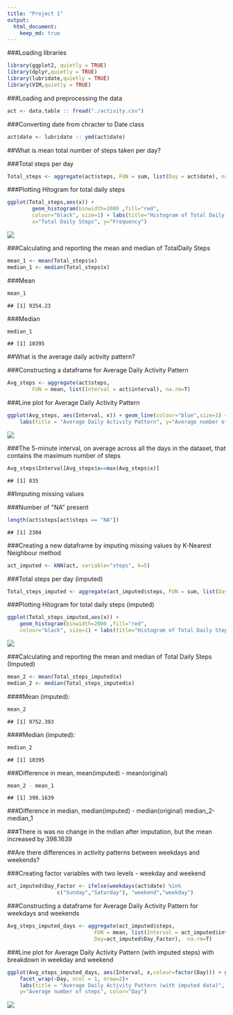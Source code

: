 ```yaml
---
title: "Project 1"
output: 
  html_document: 
    keep_md: true
---
```


###Loading libraries

```r
library(ggplot2, quietly = TRUE)
library(dplyr,quietly = TRUE)
library(lubridate,quietly = TRUE)
library(VIM,quietly = TRUE)
```

###Loading and preprocessing the data

```r
act <- data.table :: fread("./activity.csv")
```

###Converting date from chracter to Date class 

```r
act$date <- lubridate :: ymd(act$date)
```

##What is mean total number of steps taken per day?

###Total steps per day

```r
Total_steps <- aggregate(act$steps, FUN = sum, list(Day = act$date), na.rm=T)
```
###Plotting Hitogram for total daily steps

```r
ggplot(Total_steps,aes(x)) + 
        geom_histogram(binwidth=2000 ,fill="red",
        colour="black", size=1) + labs(title="Histogram of Total Daily Steps",
        x="Total Daily Steps", y="Frequency")
```

![](PA1_template_files/figure-html/unnamed-chunk-5-1.png)<!-- -->

###Calculating and reporting the mean and median of TotalDaily Steps

```r
mean_1 <- mean(Total_steps$x)
median_1 <- median(Total_steps$x)
```
###Mean

```r
mean_1
```

```
## [1] 9354.23
```
###Median

```r
median_1
```

```
## [1] 10395
```
##What is the average daily activity pattern?

###Constructing a dataframe for Average Daily Activity Pattern

```r
Avg_steps <- aggregate(act$steps,
        FUN = mean, list(Interval = act$interval), na.rm=T)
```

###Line plot for Average Daily Activity Pattern

```r
ggplot(Avg_steps, aes(Interval, x)) + geom_line(colour="blue",size=1) +
    labs(title = "Average Daily Activity Pattern", y="Average number of steps")
```

![](PA1_template_files/figure-html/unnamed-chunk-10-1.png)<!-- -->

###The 5-minute interval, on average across all the days in the dataset, that contains the maximum number of steps

```r
Avg_steps$Interval[Avg_steps$x==max(Avg_steps$x)]
```

```
## [1] 835
```

##Imputing missing values

###Number of "NA" present

```r
length(act$steps[act$steps == "NA"])
```

```
## [1] 2304
```
###Creating a new dataframe by imputing missing values by K-Nearest Neighbour method

```r
act_imputed <- kNN(act, variable="steps", k=5)
```

###Total steps per day (imputed)

```r
Total_steps_imputed <- aggregate(act_imputed$steps, FUN = sum, list(Day = act_imputed$date), na.rm=T)
```

###Plotting Hitogram for total daily steps (imputed)

```r
ggplot(Total_steps_imputed,aes(x)) + 
    geom_histogram(binwidth=2000 ,fill="red",
    colour="black", size=1) + labs(title="Histogram of Total Daily Steps (with imputed              data)",x="Total Daily Steps", y="Frequency")
```

![](PA1_template_files/figure-html/unnamed-chunk-15-1.png)<!-- -->

###Calculating and reporting the mean and median of Total Daily Steps (Imputed)

```r
mean_2 <- mean(Total_steps_imputed$x)
median_2 <- median(Total_steps_imputed$x)
```
####Mean (imputed):

```r
mean_2
```

```
## [1] 9752.393
```
####Median (imputed):

```r
median_2
```

```
## [1] 10395
```
###Difference in mean, mean(imputed) - mean(original)


```r
mean_2 - mean_1
```

```
## [1] 398.1639
```
###Difference in median, median(imputed) - median(original)
median_2-median_1


###There is was no change in the mdian after imputation, but the mean increased by 398.1639

##Are there differences in activity patterns between weekdays and weekends?

###Creating factor variables with two levels - weekday and weekend

```r
act_imputed$Day_Factor <- ifelse(weekdays(act$date) %in% 
                c("Sunday","Saturday"), "weekend","weekday")
```
###Constructing a dataframe for Average Daily Activity Pattern for weekdays and weekends

```r
Avg_steps_imputed_days <- aggregate(act_imputed$steps,
                            FUN = mean, list(Interval = act_imputed$interval,
                            Day=act_imputed$Day_Factor),  na.rm=T)
```
###Line plot for Average Daily Activity Pattern (with imputed steps) with breakdown in weekday and weekend 

```r
ggplot(Avg_steps_imputed_days, aes(Interval, x,colour=factor(Day))) + geom_line(size=1) +
    facet_wrap(~Day, ncol = 1, nrow=2)+
    labs(title = "Average Daily Activity Pattern (with imputed data)", 
    y="Average number of steps", color="Day")
```

![](PA1_template_files/figure-html/unnamed-chunk-22-1.png)<!-- -->
    
